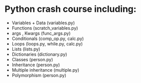 # Python crash course including: 
- Variables + Data (variables.py)
- Functions (scratch_variables.py)
- args , Kwargs (func_args.py)
- Conditionals (comp_op.py, calc.py)
- Loops (loops.py, while.py, calc.py)
- Lists (lists.py)
- Dictionaries (dictionary.py)
- Classes (person.py)
- Inheritance (person.py)
- Multiple inheritance (multiple.py)
- Polymorphism (person.py)